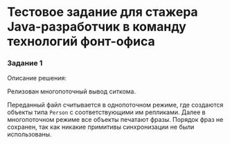 # Тестовое задание для стажера Java-разработчик в команду технологий фонт-офиса

### Задание 1

Описание решения:

Релизован многопоточный вывод ситкома.

Переданный файл считывается в однопоточном режиме, 
где создаются объекты типа `Person` с соответствующими им репликами.
Далее в многопоточном режиме все объекты печатают фразы. Порядок фраз не сохранен, так как никакие примитивы синхронизации не были использованы.